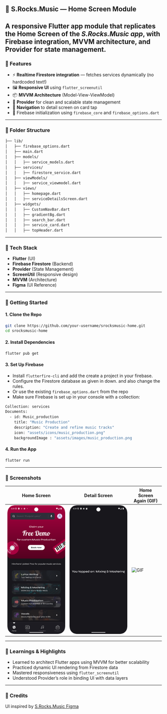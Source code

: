 ## 📱 S.Rocks.Music — Home Screen Module

A responsive Flutter app module that replicates the **Home Screen** of the ***S.Rocks.Music app***, with **Firebase integration**, **MVVM architecture**, and **Provider for state management**.
---

### 🧩 Features

* ⚡ **Realtime Firestore integration** — fetches services dynamically (no hardcoded text!)
* 🖼️ **Responsive UI** using `flutter_screenutil`
* 📦 **MVVM Architecture** (Model-View-ViewModel)
* 🔄 **Provider** for clean and scalable state management
* 📲 **Navigation** to detail screen on card tap
* 🔐 Firebase initialization using `firebase_core` and `firebase_options.dart`

---

### 📁 Folder Structure

```bash
├── lib/
│   ├── firebase_options.dart
│   ├── main.dart
│   ├── models/
│   │   ├── service_models.dart
│   ├── services/
│   │   ├── firestore_service.dart
│   ├── viewModels/
│   │   ├── service_viewmodel.dart
│   ├── views/
│   │   ├── homepage.dart
│   │   ├── serviceDetailsScreen.dart
│   ├── widgets/
│   │   ├── CustomNavBar.dart
│   │   ├── gradientBg.dart
│   │   ├── search_bar.dart
│   │   ├── service_card.dart
│   │   ├── topHeader.dart
```

---

### 🔧 Tech Stack

* **Flutter** (UI)
* **Firebase Firestore** (Backend)
* **Provider** (State Management)
* **ScreenUtil** (Responsive design)
* **MVVM** (Architecture)
* **Figma** (UI Reference)

---

### 🚀 Getting Started

#### 1. Clone the Repo

```bash
git clone https://github.com/your-username/srocksmusic-home.git
cd srocksmusic-home
```

#### 2. Install Dependencies

```bash
flutter pub get
```

#### 3. Set Up Firebase

* Install `flutterfire-cli` and add the create a project in your firebase.
* Configure the Firestore database as given in down. and also change the rules.
* Or use the existing `firebase_options.dart` from the repo
* Make sure Firebase is set up in your console with a collection:

```bash
Collection: services
Documents: 
  - id: Music_production
    title: "Music Production"
    description: "Create and refine music tracks"
    icon: "assets/icons/music_production.png"
    backgroundImage : "assets/images/music_production.png
```

#### 4. Run the App

```bash
flutter run
```

---

### 📸 Screenshots

| Home Screen                      | Detail Screen                        | Home Screen Again (GIF)            |
| -------------------------------- | ------------------------------------ | ---------------------------------- |
| ![Home](homepage.png)            | ![Details](detailsPage.png)          | ![GIF](sample_video.gif)           |



---

### 📌 Learnings & Highlights

* Learned to architect Flutter apps using MVVM for better scalability
* Practiced dynamic UI rendering from Firestore data
* Mastered responsiveness using `flutter_screenutil`
* Understood Provider’s role in binding UI with data layers

---

### 🤝 Credits

UI inspired by [S.Rocks.Music Figma](https://www.figma.com/design/YAsYsNFGxmoauPpSLrUMtF/Assignment---Flutter)
